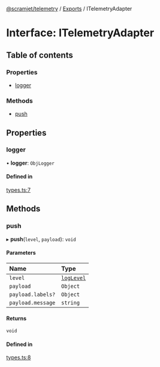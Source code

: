 [@scramjet/telemetry](../README.md) / [Exports](../modules.md) / ITelemetryAdapter

# Interface: ITelemetryAdapter

## Table of contents

### Properties

- [logger](ITelemetryAdapter.md#logger)

### Methods

- [push](ITelemetryAdapter.md#push)

## Properties

### logger

• **logger**: `ObjLogger`

#### Defined in

[types.ts:7](https://github.com/scramjetorg/transform-hub/blob/HEAD/packages/telemetry/src/types.ts#L7)

## Methods

### push

▸ **push**(`level`, `payload`): `void`

#### Parameters

| Name | Type |
| :------ | :------ |
| `level` | [`logLevel`](../modules.md#loglevel) |
| `payload` | `Object` |
| `payload.labels?` | `Object` |
| `payload.message` | `string` |

#### Returns

`void`

#### Defined in

[types.ts:8](https://github.com/scramjetorg/transform-hub/blob/HEAD/packages/telemetry/src/types.ts#L8)
